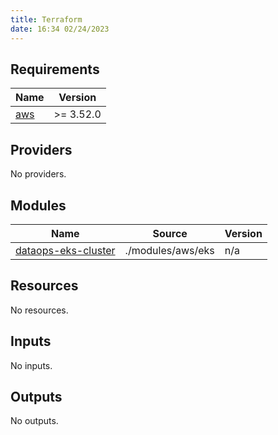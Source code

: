 ```yaml
---
title: Terraform
date: 16:34 02/24/2023
---
```


<!-- BEGIN_TF_DOCS -->
## Requirements

| Name | Version |
|------|---------|
| <a name="requirement_aws"></a> [aws](#requirement\_aws) | >= 3.52.0 |

## Providers

No providers.

## Modules

| Name | Source | Version |
|------|--------|---------|
| <a name="module_dataops-eks-cluster"></a> [dataops-eks-cluster](#module\_dataops-eks-cluster) | ./modules/aws/eks | n/a |

## Resources

No resources.

## Inputs

No inputs.

## Outputs

No outputs.
<!-- END_TF_DOCS -->
